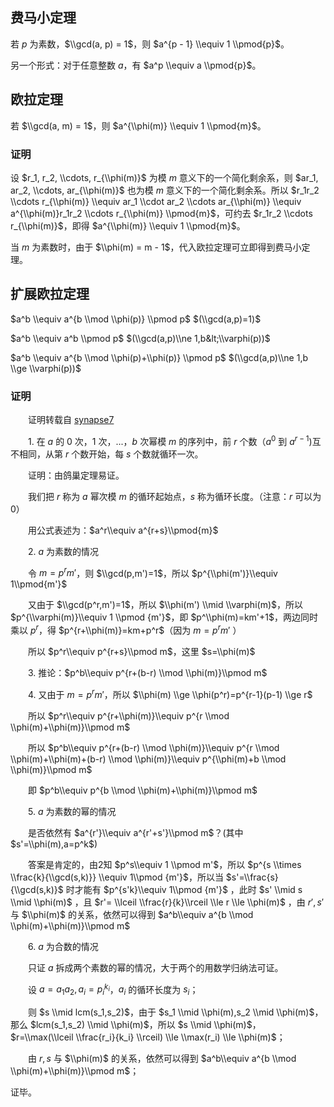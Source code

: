 ## 费马小定理

若 $p$ 为素数，$\\gcd(a, p) = 1$，则 $a^{p - 1} \\equiv 1 \\pmod{p}$。

另一个形式：对于任意整数 $a$，有 $a^p \\equiv a \\pmod{p}$。

## 欧拉定理

若 $\\gcd(a, m) = 1$，则 $a^{\\phi(m)} \\equiv 1 \\pmod{m}$。

### 证明

设 $r_1, r_2, \\cdots, r_{\\phi(m)}$ 为模 $m$ 意义下的一个简化剩余系，则 $ar_1, ar_2, \\cdots, ar_{\\phi(m)}$ 也为模 $m$ 意义下的一个简化剩余系。所以 $r_1r_2 \\cdots r_{\\phi(m)} \\equiv ar_1 \\cdot ar_2 \\cdots ar_{\\phi(m)} \\equiv a^{\\phi(m)}r_1r_2 \\cdots r_{\\phi(m)} \\pmod{m}$，可约去 $r_1r_2 \\cdots r_{\\phi(m)}$，即得 $a^{\\phi(m)} \\equiv 1 \\pmod{m}$。

当 $m$ 为素数时，由于 $\\phi(m) = m - 1$，代入欧拉定理可立即得到费马小定理。

## 扩展欧拉定理

$a^b \\equiv a^{b \\mod \\phi(p)} \\pmod p$   $(\\gcd(a,p)=1)$

$a^b \\equiv a^b \\pmod p$   $(\\gcd(a,p)\\ne 1,b&lt;\\varphi(p))$

$a^b \\equiv a^{b \\mod \\phi(p)+\\phi(p)} \\pmod p$  $(\\gcd(a,p)\\ne 1,b \\ge  \\varphi(p))$

### 证明

　　证明转载自 [synapse7](http://blog.csdn.net/synapse7/article/details/19610361)

　　1. 在 $a$ 的 $0$ 次，$1$ 次，...，$b$ 次幂模 $m$ 的序列中，前 $r$ 个数（$a^0$ 到 $a^{r-1}$)互不相同，从第 $r$ 个数开始，每 $s$ 个数就循环一次。

　　证明：由鸽巢定理易证。

　　我们把 $r$ 称为 $a$ 幂次模 $m$ 的循环起始点，$s$ 称为循环长度。（注意：$r$ 可以为 $0$）

　　用公式表述为：$a^r\\equiv a^{r+s}\\pmod{m}$ 

　　2.  $a$ 为素数的情况

　　令 $m=p^rm'$，则 $\\gcd(p,m')=1$，所以 $p^{\\phi(m')}\\equiv 1\\pmod{m'}$ 

　　又由于 $\\gcd(p^r,m')=1$，所以 $\\phi(m') \\mid \\varphi(m)$，所以 $p^{\\varphi(m)}\\equiv 1 \\pmod {m'}$，即 $p^\\phi(m)=km'+1$，两边同时乘以 $p^r$，得 $p^{r+\\phi(m)}=km+p^r$（因为 $m=p^rm'$ ）

　　所以 $p^r\\equiv p^{r+s}\\pmod m$，这里 $s=\\phi(m)$

　　3. 推论：$p^b\\equiv p^{r+(b-r) \\mod \\phi(m)}\\pmod m$ 

　　4. 又由于 $m=p^rm'$，所以 $\\phi(m) \\ge  \\phi(p^r)=p^{r-1}(p-1) \\ge r$ 

　　所以 $p^r\\equiv p^{r+\\phi(m)}\\equiv p^{r \\mod \\phi(m)+\\phi(m)}\\pmod m$ 

　　所以 $p^b\\equiv p^{r+(b-r) \\mod \\phi(m)}\\equiv p^{r \\mod \\phi(m)+\\phi(m)+(b-r) \\mod \\phi(m)}\\equiv p^{\\phi(m)+b \\mod \\phi(m)}\\pmod m$ 

　　即 $p^b\\equiv p^{b \\mod \\phi(m)+\\phi(m)}\\pmod m$ 

　　5.  $a$ 为素数的幂的情况

　　是否依然有 $a^{r'}\\equiv a^{r'+s'}\\pmod m$？(其中 $s'=\\phi(m),a=p^k$)

　　答案是肯定的，由2知 $p^s\\equiv 1 \\pmod m'$，所以 $p^{s \\times \\frac{k}{\\gcd(s,k)}} \\equiv 1\\pmod {m'}$，所以当 $s'=\\frac{s}{\\gcd(s,k)}$ 时才能有 $p^{s'k}\\equiv 1\\pmod {m'}$ ，此时 $s' \\mid s \\mid \\phi(m)$ ，且 $r'= \\lceil \\frac{r}{k}\\rceil \\le r \\le \\phi(m)$ ，由 $r',s'$ 与 $\\phi(m)$ 的关系，依然可以得到 $a^b\\equiv a^{b \\mod \\phi(m)+\\phi(m)}\\pmod m$

　　6.  $a$ 为合数的情况

　　只证 $a$ 拆成两个素数的幂的情况，大于两个的用数学归纳法可证。

　　设 $a=a_1a_2,a_i=p_i^{k_i}$，$a_i$ 的循环长度为 $s_i$；

　　则 $s \\mid lcm(s_1,s_2)$，由于 $s_1 \\mid \\phi(m),s_2 \\mid \\phi(m)$，那么 $lcm(s_1,s_2) \\mid \\phi(m)$，所以 $s \\mid \\phi(m)$， $r=\\max(\\lceil \\frac{r_i}{k_i} \\rceil) \\le \\max(r_i) \\le \\phi(m)$；

　　由 $r,s$ 与 $\\phi(m)$ 的关系，依然可以得到 $a^b\\equiv a^{b \\mod \\phi(m)+\\phi(m)}\\pmod m$；

证毕。
